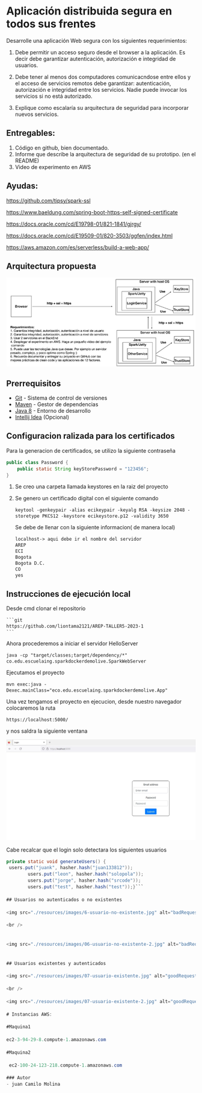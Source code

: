 # Aplicación distribuida segura en todos sus frentes


Desarrolle una aplicación Web segura con los siguientes requerimientos:

1. Debe permitir un acceso seguro desde el browser a la aplicación. Es decir debe garantizar autenticación, autorización e integridad de usuarios.
2. Debe tener al menos dos computadores comunicacndose entre ellos y el acceso de servicios remotos debe garantizar: autenticación, autorización e integridad entre los servicios. Nadie puede invocar los servicios si no está autorizado.

3. Explique como escalaría su arquitectura de seguridad para incorporar nuevos servicios.

## Entregables:

1. Código en github, bien documentado.
2. Informe que describe la arquitectura de seguridad de su prototipo. (en el README)
3. Video de experimento en AWS


## Ayudas:

https://github.com/tipsy/spark-ssl

https://www.baeldung.com/spring-boot-https-self-signed-certificate

https://docs.oracle.com/cd/E19798-01/821-1841/gjrgy/

https://docs.oracle.com/cd/E19509-01/820-3503/ggfen/index.html

https://aws.amazon.com/es/serverless/build-a-web-app/


## Arquitectura propuesta

<img src="./resources/images/01-Arquitectura.jpg" />


## **Prerrequisitos**

-   [Git](https://git-scm.com/downloads) - Sistema de control de versiones
-   [Maven](https://maven.apache.org/download.cgi) - Gestor de dependencias
-   [Java 8](https://www.java.com/download/ie_manual.jsp) - Entorno de desarrollo
-   [Intellij Idea](https://www.jetbrains.com/es-es/idea/download/) (Opcional)

## Configuracion ralizada para los certificados


Para la generacion de certificados, se utilizo la siguiente contraseña
```java
public class Password {
    public static String keyStorePassword = "123456";
}
```

1. Se creo una carpeta llamada keystores en la raiz del proyecto
2. Se genero un certificado digital con el siguiente comando

    ```
    keytool -genkeypair -alias ecikeypair -keyalg RSA -keysize 2048 -storetype PKCS12 -keystore ecikeystore.p12 -validity 3650
    ```
   Se debe de llenar con la siguiente informacion( de manera local)
   ```
   localhost-> aqui debe ir el nombre del servidor
   AREP
   ECI
   Bogota
   Bogota D.C.
   CO
   yes
   ```
   
  

    
## **Instrucciones de ejecución local**

Desde cmd clonar el repositorio

    ```git
    https://github.com/liontama2121/AREP-TALLER5-2023-1
    ```

Ahora procederemos a iniciar el servidor HelloServer

```
java -cp "target/classes;target/dependency/*" co.edu.escuelaing.sparkdockerdemolive.SparkWebServer
```
Ejecutamos el proyecto
```maven
mvn exec:java -Dexec.mainClass="eco.edu.escuelaing.sparkdockerdemolive.App"
```
Una vez tengamos el proyecto en ejecucion, desde nuestro navegador colocaremos la ruta
```
https://localhost:5000/
```

y nos saldra la siguiente ventana

<img src="./resources/images/05-Login.jpg" alt="login" />

Cabe recalcar que el login solo detectara los siguientes usuarios
```java
private static void generateUsers() {
 users.put("juank", hasher.hash("juan133812"));
        users.put("leon", hasher.hash("solopola"));
        users.put("jorge", hasher.hash("srcode"));
        users.put("test", hasher.hash("test"));}```

## Usuarios no autenticados o no existentes

<img src="./resources/images/6-usuario-no-existente.jpg" alt="badRequest" />

<br />


<img src="./resources/images/06-usuario-no-existente-2.jpg" alt="badRequest-2" />


## Usuarios existentes y autenticados

<img src="./resources/images/07-usuario-existente.jpg" alt="goodRequest" />

<br />

<img src="./resources/images/07-usuario-existente-2.jpg" alt="goodRequest-2" />

# Instancias AWS:

#Maquina1

ec2-3-94-29-8.compute-1.amazonaws.com

#Maquina2

 ec2-100-24-123-218.compute-1.amazonaws.com

### Autor
- juan Camilo Molina 



